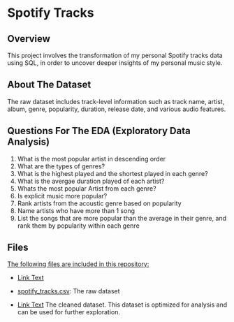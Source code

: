 # Spotify Tracks

## Overview
This project involves the transformation of my personal Spotify tracks data using SQL, in order to uncover deeper insights of my personal music style. 

## About The Dataset 
The raw dataset includes track-level information such as track name, artist, album, genre, popularity, duration, release date, and various audio features. 

## Questions For The EDA (Exploratory Data Analysis)

1. What is the most popular artist in descending order
2. What are the types of genres?
3. What is the highest played and the shortest played in each genre?
4. What is the avergae duration played of each artist?
5. Whats the most popular Artist from each genre?
6. Is explicit music more popular?
7. Rank artists from the acoustic genre based on popularity
8. Name artists who have more than 1 song
9. List the songs that are more popular than the average in their genre, and rank them by popularity within each genre

## Files
<ins>The following files are included in this repository:</ins>

* [Link Text](URL)

* [spotify_tracks.csv](https://github.com/Lrng09/SQL/blob/main/Spotify%20Tracks/spotify_tracks.csv): The raw dataset

* [Link Text](URL) The cleaned dataset. This dataset is optimized for analysis and can be used for further exploration.







